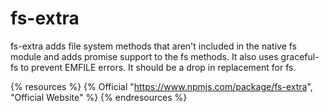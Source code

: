 # fs-extra

fs-extra adds file system methods that aren't included in the native fs module and adds promise support to the fs methods. It also uses graceful-fs to prevent EMFILE errors. It should be a drop in replacement for fs.

{% resources %}
  {% Official "https://www.npmjs.com/package/fs-extra", "Official Website" %}
{% endresources %}
